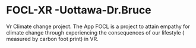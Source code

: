 # FOCL-XR -Uottawa-Dr.Bruce
Vr Climate change project. The App FOCL is a project to attain  empathy for climate change through  experiencing the consequences of our lifestyle ( measured by carbon foot print) in VR.  

